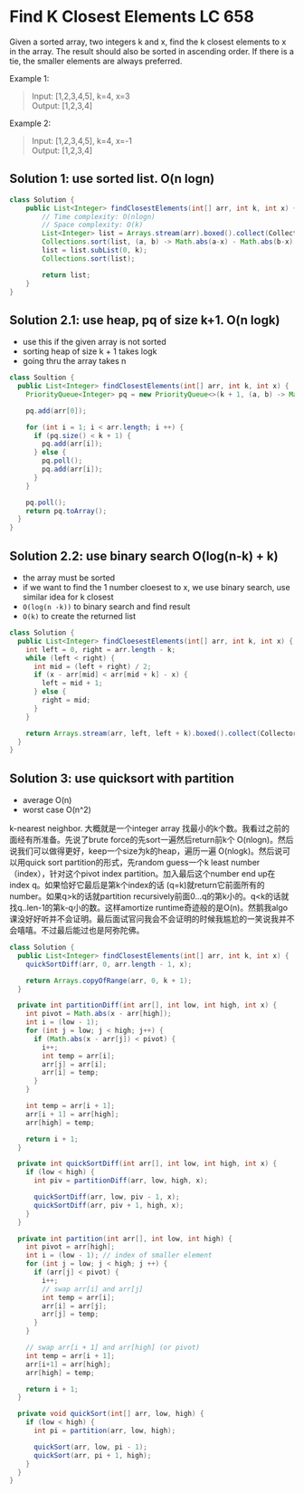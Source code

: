 # Find K Closest Elements LC 658

Given a sorted array, two integers k and x, find the k closest elements to x in the array. The result should also be sorted in ascending order. If there is a tie, the smaller elements are always preferred.

Example 1:
>Input: [1,2,3,4,5], k=4, x=3 \
>Output: [1,2,3,4]


Example 2:
>Input: [1,2,3,4,5], k=4, x=-1\
>Output: [1,2,3,4]


## Solution 1: use sorted list. O(n logn)
```java
class Solution {
    public List<Integer> findClosestElements(int[] arr, int k, int x) {
        // Time complexity: O(nlogn)
        // Space complexity: O(k)
        List<Integer> list = Arrays.stream(arr).boxed().collect(Collectors.toList());
        Collections.sort(list, (a, b) -> Math.abs(a-x) - Math.abs(b-x));
        list = list.subList(0, k);
        Collections.sort(list);

        return list;
    }
}
```

## Solution 2.1: use heap, pq of size k+1. O(n logk)
- use this if the given array is not sorted
- sorting heap of size k + 1 takes logk
- going thru the array takes n
```java
class Soultion {
  public List<Integer> findClosestElements(int[] arr, int k, int x) {
    PriorityQueue<Integer> pq = new PriorityQueue<>(k + 1, (a, b) -> Math.abs(a - x) - Math.abs(b - x));

    pq.add(arr[0]);

    for (int i = 1; i < arr.length; i ++) {
      if (pq.size() < k + 1) {
        pq.add(arr[i]);
      } else {
        pq.poll();
        pq.add(arr[i]);
      }
    }

    pq.poll();
    return pq.toArray();
  }
}
```

## Solution 2.2: use binary search O(log(n-k) + k)
- the array must be sorted
- if we want to find the 1 number cloesest to x, we use binary search, use similar idea for k closest
- `O(log(n -k))` to binary search and find result
- `O(k)` to create the returned list

```java
class Solution {
  public List<Integer> findCloesestElements(int[] arr, int k, int x) {
    int left = 0, right = arr.length - k;
    while (left < right) {
      int mid = (left + right) / 2;
      if (x - arr[mid] < arr[mid + k] - x) {
        left = mid + 1;
      } else {
        right = mid;
      }
    }

    return Arrays.stream(arr, left, left + k).boxed().collect(Collectors.toList());
  }
}
```

## Solution 3: use quicksort with partition
- average O(n)
- worst case O(n^2)

k-nearest neighbor. 大概就是一个integer array 找最小的k个数。我看过之前的面经有所准备。先说了brute force的先sort一遍然后return前k个 O(nlogn)。然后说我们可以做得更好，keep一个size为k的heap，遍历一遍 O(nlogk)。然后说可以用quick sort partition的形式，先random guess一个k least number（index），针对这个pivot index partition。加入最后这个number end up在index q。如果恰好它最后是第k个index的话 (q=k)就return它前面所有的number。如果q>k的话就partition recursively前面0...q的第k小的。q<k的话就找q..len-1的第k-q小的数。这样amortize runtime奇迹般的是O(n)。然鹅我algo课没好好听并不会证明。最后面试官问我会不会证明的时候我尴尬的一笑说我并不会嘻嘻。不过最后能过也是阿弥陀佛。
```java
class Solution {
  public List<Integer> findClosestElements(int[] arr, int k, int x) {
    quickSortDiff(arr, 0, arr.length - 1, x);

    return Arrays.copyOfRange(arr, 0, k + 1);
  }

  private int partitionDiff(int arr[], int low, int high, int x) {
    int pivot = Math.abs(x - arr[high]);
    int i = (low - 1);
    for (int j = low; j < high; j++) {
      if (Math.abs(x - arr[j]) < pivot) {
        i++;
        int temp = arr[i];
        arr[j] = arr[i];
        arr[i] = temp;
      }
    }

    int temp = arr[i + 1];
    arr[i + 1] = arr[high];
    arr[high] = temp;

    return i + 1;
  }

  private int quickSortDiff(int arr[], int low, int high, int x) {
    if (low < high) {
      int piv = partitionDiff(arr, low, high, x);

      quickSortDiff(arr, low, piv - 1, x);
      quickSortDiff(arr, piv + 1, high, x);
    }
  }

  private int partition(int arr[], int low, int high) {
    int pivot = arr[high];
    int i = (low - 1); // index of smaller element
    for (int j = low; j < high; j ++) {
      if (arr[j] < pivot) {
        i++;
        // swap arr[i] and arr[j]
        int temp = arr[i];
        arr[i] = arr[j];
        arr[j] = temp;
      }
    }

    // swap arr[i + 1] and arr[high] (or pivot)
    int temp = arr[i + 1];
    arr[i+1] = arr[high];
    arr[high] = temp;

    return i + 1;
  }

  private void quickSort(int[] arr, low, high) {
    if (low < high) {
      int pi = partition(arr, low, high);

      quickSort(arr, low, pi - 1);
      quickSort(arr, pi + 1, high);
    }
  }
}
```
